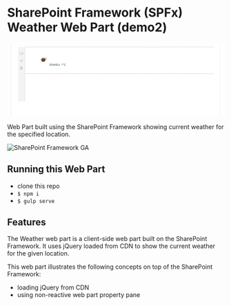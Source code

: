 # SharePoint Framework (SPFx) Weather Web Part (demo2)

![Weather Web Part displayed in SharePoint Workbench](./assets/preview.png)

Web Part built using the SharePoint Framework showing current weather for the specified location.

![SharePoint Framework GA](https://img.shields.io/badge/SPFx-GA-green.svg)

## Running this Web Part

- clone this repo
- `$ npm i`
- `$ gulp serve`

## Features

The Weather web part is a client-side web part built on the SharePoint Framework. It uses jQuery loaded from CDN to show the current weather for the given location.

This web part illustrates the following concepts on top of the SharePoint Framework:
- loading jQuery from CDN
- using non-reactive web part property pane
